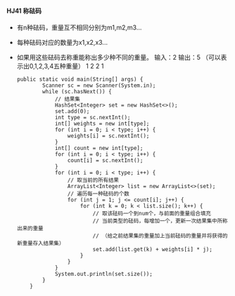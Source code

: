 #### HJ41 称砝码
  * 有n种砝码，重量互不相同分别为m1,m2,m3...
  * 每种砝码对应的数量为x1,x2,x3...
  * 如果用这些砝码去称重能称出多少种不同的重量。
  输入：2      输出：5   （可以表示出0,1,2,3,4五种重量）
       1  2
       2  1
      
        public static void main(String[] args) {
                Scanner sc = new Scanner(System.in);
                while (sc.hasNext()) {
                    // 结果集
                    HashSet<Integer> set = new HashSet<>();
                    set.add(0);
                    int type = sc.nextInt();
                    int[] weights = new int[type];
                    for (int i = 0; i < type; i++) {
                        weights[i] = sc.nextInt();
                    }
                    int[] count = new int[type];
                    for (int i = 0; i < type; i++) {
                        count[i] = sc.nextInt();
                    }
                    for (int i = 0; i < type; i++) {
                        // 取当前的所有结果
                        ArrayList<Integer> list = new ArrayList<>(set);
                        // 遍历每一种砝码的个数
                        for (int j = 1; j <= count[i]; j++) {
                            for (int k = 0; k < list.size(); k++) {
                                // 取该砝码一个到num个，与前面的重量组合填充
                                // 当前类型的砝码，每增加一个，更新一次结果集中所称出来的重量
                                // （给之前结果集的重量加上当前砝码的重量并将获得的新重量存入结果集）
                                set.add(list.get(k) + weights[i] * j);
                            }
                        }
                    }
                    System.out.println(set.size());
                }
            }
